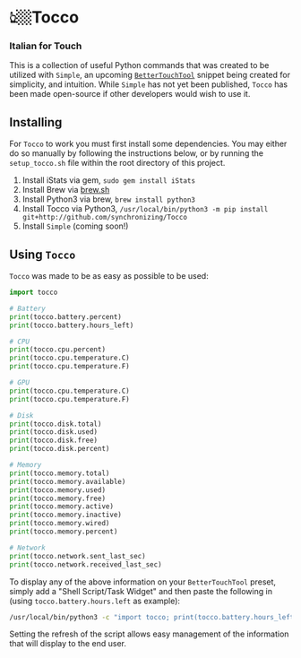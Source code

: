 # 👆🏼Tocco
### Italian for Touch

This is a collection of useful Python commands that was created to be utilized with `Simple`, an upcoming [`BetterTouchTool`](https://folivora.ai/) snippet being created for simplicity, and intuition. While `Simple` has not yet been published, `Tocco` has been made open-source if other developers would wish to use it.

## Installing

For `Tocco` to work you must first install some dependencies. You may either do so manually by following the instructions below, or by running the `setup_tocco.sh` file within the root directory of this project.

1. Install iStats via gem, `sudo gem install iStats`
2. Install Brew via [brew.sh](https://brew.sh)
3. Install Python3 via brew, `brew install python3`
4. Install Tocco via Python3, `/usr/local/bin/python3 -m pip install git+http://github.com/synchronizing/Tocco`
5. Install `Simple` (coming soon!)

## Using `Tocco`

`Tocco` was made to be as easy as possible to be used:

```python
import tocco

# Battery
print(tocco.battery.percent)
print(tocco.battery.hours_left)

# CPU
print(tocco.cpu.percent)
print(tocco.cpu.temperature.C)
print(tocco.cpu.temperature.F)

# GPU
print(tocco.cpu.temperature.C)
print(tocco.cpu.temperature.F)

# Disk
print(tocco.disk.total)
print(tocco.disk.used)
print(tocco.disk.free)
print(tocco.disk.percent)

# Memory
print(tocco.memory.total)
print(tocco.memory.available)
print(tocco.memory.used)
print(tocco.memory.free)
print(tocco.memory.active)
print(tocco.memory.inactive)
print(tocco.memory.wired)
print(tocco.memory.percent)

# Network
print(tocco.network.sent_last_sec)
print(tocco.network.received_last_sec)
```

To display any of the above information on your `BetterTouchTool` preset, simply add a "Shell Script/Task Widget" and then paste the following in (using `tocco.battery.hours.left` as example):

```bash
/usr/local/bin/python3 -c "import tocco; print(tocco.battery.hours_left)"
```

Setting the refresh of the script allows easy management of the information that will display to the end user.
